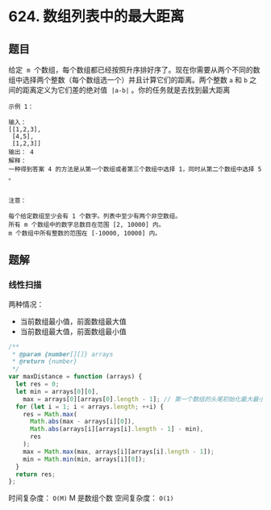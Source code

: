 # 624. 数组列表中的最大距离

## 题目

给定  `m`  个数组，每个数组都已经按照升序排好序了。现在你需要从两个不同的数组中选择两个整数（每个数组选一个）并且计算它们的距离。两个整数 `a` 和 `b` 之间的距离定义为它们差的绝对值  `|a-b|` 。你的任务就是去找到最大距离

```auto
示例 1：

输入：
[[1,2,3],
 [4,5],
 [1,2,3]]
输出： 4
解释：
一种得到答案 4 的方法是从第一个数组或者第三个数组中选择 1，同时从第二个数组中选择 5 。
 

注意：

每个给定数组至少会有 1 个数字。列表中至少有两个非空数组。
所有 m 个数组中的数字总数目在范围 [2, 10000] 内。
m 个数组中所有整数的范围在 [-10000, 10000] 内。
```

## 题解

### 线性扫描

两种情况：

- 当前数组最小值，前面数组最大值
- 当前数组最大值，前面数组最小值

```JavaScript
/**
 * @param {number[][]} arrays
 * @return {number}
 */
var maxDistance = function (arrays) {
  let res = 0;
  let min = arrays[0][0],
    max = arrays[0][arrays[0].length - 1]; // 第一个数组的头尾初始化最大最小值
  for (let i = 1; i < arrays.length; ++i) {
    res = Math.max(
      Math.abs(max - arrays[i][0]),
      Math.abs(arrays[i][arrays[i].length - 1] - min),
      res
    );
    max = Math.max(max, arrays[i][arrays[i].length - 1]);
    min = Math.min(min, arrays[i][0]);
  }
  return res;
};

```

时间复杂度： `O(M)` M 是数组个数
空间复杂度： `O(1)`
